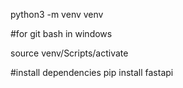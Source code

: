 python3 -m venv venv

#for git bash in windows

source venv/Scripts/activate

#install dependencies
pip install fastapi
